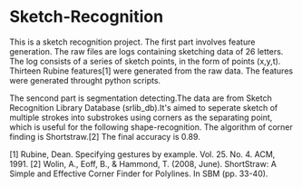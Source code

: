 # Sketch-Recognition

This is a sketch recognition project. The first part involves feature generation. The raw files are logs containing sketching data of 26 letters. The log consists of a series of sketch points, in the form of points (x,y,t). Thirteen Rubine features[1] were generated from the raw data. The features were generated throught python scripts.

The sencond part is segmentation detecting.The data are from Sketch Recognition Library Database (srlib_db).It's aimed to seperate sketch of multiple strokes into substrokes using corners as the separating point, which is useful for the following shape-recognition. The algorithm of corner finding is Shortstraw.[2] The final accuracy is 0.89.

[1] Rubine, Dean. Specifying gestures by example. Vol. 25. No. 4. ACM, 1991.
[2] Wolin, A., Eoff, B., & Hammond, T. (2008, June). ShortStraw: A Simple and Effective Corner Finder for Polylines. In SBM (pp. 33-40).

